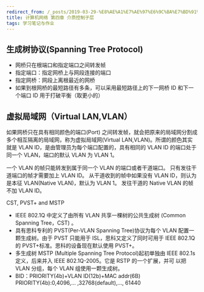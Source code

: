 ```yaml
---
redirect_from: /_posts/2019-03-29-%E8%AE%A1%E7%AE%97%E6%9C%BA%E7%BD%91%E7%BB%9C%E7%AC%AC%E5%9B%9B%E7%AB%A0-%E4%BB%8B%E8%B4%A8%E6%8E%A7%E5%88%B6%E5%AD%90%E5%B1%82/
title: 计算机网络 第四章 介质控制子层
tags: 学习笔记与作业
---
```


## 生成树协议(Spanning Tree Protocol)

- 网桥只在根端口和指定端口之间转发帧
- 指定端口：指定网桥上与网段连接的端口
- 指定网桥：网段上离根最近的网桥
- 如果到根网桥的最短路径有多条，可以采用最短路径上的下一网桥 ID 和下一个端口 ID 用于打破平衡（取更小的）

## 虚拟局域网（Virtual LAN,VLAN）

如果网桥只在具有相同颜色的端口(Port) 之间转发帧，就会把原来的局域网分割成多个相互隔离的局域网，称为虚拟局域网(Virtual LAN,VLAN)。所谓的颜色其实就是 VLAN ID，是由管理员为每个端口配置的，具有相同的 VLAN ID 的端口处于同一个 VLAN，端口的默认 VLAN 为 VLAN 1。

一个 VLAN 的帧只能转发到属于同一个 VLAN 的端口或者干道端口。
只有发往干道端口的帧才需要加上 VLAN ID。
从干道收到的帧中如果没有 VLAN ID，则认为是本征 VLAN(Native VLAN)，默认为 VLAN 1。
发往干道的 Native VLAN 的帧不加 VLAN ID。

CST, PVST+ and MSTP

- IEEE 802.1Q 中定义了由所有 VLAN 共享一棵树的公共生成树 (Common Spanning Tree，CST) 。
- 具有思科专利的 PVST(Per-VLAN Spanning Tree)协议为每个 VLAN 配置一 颗生成树。由于 PVST 只能用于 ISL，思科又定义了同时可用于 IEEE 802.1Q 的 PVST+标准。思科的设备现在默认使用 PVST+。
- 多生成树 MSTP (Multiple Spanning Tree Protocol)起初单独由 IEEE 802.1s 定义，后来并入 IEEE 802.1Q-2005。它是 RSTP 的一个扩展，并可 以把 VLAN 分组，每个 VLAN 组使用一颗生成树。
- BID：PRIORITY(4b)+VLAN ID(12b)+MAC addr(6B) PRIORITY(4b):0,4096,... ,32768(default),..., 61440
